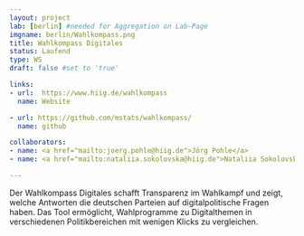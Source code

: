 ```yaml
---
layout: project
lab: [berlin] #needed for Aggregation on Lab-Page
imgname: berlin/Wahlkompass.png
title: Wahlkompass Digitales
status: Laufend
type: WS
draft: false #set to 'true'

links:
- url:  https://www.hiig.de/wahlkompass
  name: Website

- url: https://github.com/mstats/wahlkompass/
  name: github

collaborators:
- name: <a href="mailto:joerg.pohle@hiig.de">Jörg Pohle</a>
- name: <a href="mailto:nataliia.sokolovska@hiig.de">Nataliia Sokolovska</a>

---
```


Der Wahlkompass Digitales schafft Transparenz im Wahlkampf und zeigt, welche Antworten die deutschen Parteien auf digitalpolitische Fragen haben. Das Tool ermöglicht, Wahlprogramme zu Digitalthemen in verschiedenen Politikbereichen mit wenigen Klicks zu vergleichen.
